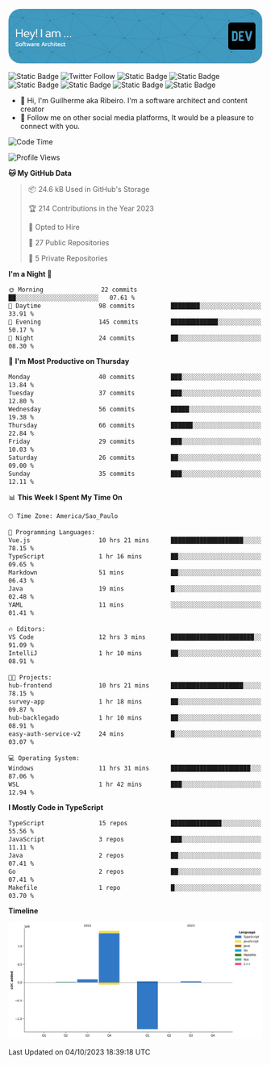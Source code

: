 ![Header](./assets/github-header-image.png)

![Static Badge](https://img.shields.io/badge/Software%20Architect-blue)
 ![Twitter Follow](https://img.shields.io/twitter/follow/dev_pkg) ![Static Badge](https://img.shields.io/badge/Java-orange) ![Static Badge](https://img.shields.io/badge/Springboot-green) ![Static Badge](https://img.shields.io/badge/Golang-blue) ![Static Badge](https://img.shields.io/badge/Nodejs-green) ![Static Badge](https://img.shields.io/badge/Javascript-yellow) ![Static Badge](https://img.shields.io/badge/Vuejs-green)

- 👋 Hi, I'm Guilherme aka Ribeiro. I'm a software architect and content creator
- 👀 Follow me on other social media platforms, It would be a pleasure to connect with you.

<!--START_SECTION:waka-->
![Code Time](http://img.shields.io/badge/Code%20Time-181%20hrs%2033%20mins-blue)

![Profile Views](http://img.shields.io/badge/Profile%20Views-0-blue)

**🐱 My GitHub Data** 

> 📦 24.6 kB Used in GitHub's Storage 
 > 
> 🏆 214 Contributions in the Year 2023
 > 
> 💼 Opted to Hire
 > 
> 📜 27 Public Repositories 
 > 
> 🔑 5 Private Repositories 
 > 
**I'm a Night 🦉** 

```text
🌞 Morning                22 commits          ██░░░░░░░░░░░░░░░░░░░░░░░   07.61 % 
🌆 Daytime                98 commits          ████████░░░░░░░░░░░░░░░░░   33.91 % 
🌃 Evening                145 commits         █████████████░░░░░░░░░░░░   50.17 % 
🌙 Night                  24 commits          ██░░░░░░░░░░░░░░░░░░░░░░░   08.30 % 
```
📅 **I'm Most Productive on Thursday** 

```text
Monday                   40 commits          ███░░░░░░░░░░░░░░░░░░░░░░   13.84 % 
Tuesday                  37 commits          ███░░░░░░░░░░░░░░░░░░░░░░   12.80 % 
Wednesday                56 commits          █████░░░░░░░░░░░░░░░░░░░░   19.38 % 
Thursday                 66 commits          ██████░░░░░░░░░░░░░░░░░░░   22.84 % 
Friday                   29 commits          ███░░░░░░░░░░░░░░░░░░░░░░   10.03 % 
Saturday                 26 commits          ██░░░░░░░░░░░░░░░░░░░░░░░   09.00 % 
Sunday                   35 commits          ███░░░░░░░░░░░░░░░░░░░░░░   12.11 % 
```


📊 **This Week I Spent My Time On** 

```text
🕑︎ Time Zone: America/Sao_Paulo

💬 Programming Languages: 
Vue.js                   10 hrs 21 mins      ████████████████████░░░░░   78.15 % 
TypeScript               1 hr 16 mins        ██░░░░░░░░░░░░░░░░░░░░░░░   09.65 % 
Markdown                 51 mins             ██░░░░░░░░░░░░░░░░░░░░░░░   06.43 % 
Java                     19 mins             █░░░░░░░░░░░░░░░░░░░░░░░░   02.48 % 
YAML                     11 mins             ░░░░░░░░░░░░░░░░░░░░░░░░░   01.41 % 

🔥 Editors: 
VS Code                  12 hrs 3 mins       ███████████████████████░░   91.09 % 
IntelliJ                 1 hr 10 mins        ██░░░░░░░░░░░░░░░░░░░░░░░   08.91 % 

🐱‍💻 Projects: 
hub-frontend             10 hrs 21 mins      ████████████████████░░░░░   78.15 % 
survey-app               1 hr 18 mins        ██░░░░░░░░░░░░░░░░░░░░░░░   09.87 % 
hub-backlegado           1 hr 10 mins        ██░░░░░░░░░░░░░░░░░░░░░░░   08.91 % 
easy-auth-service-v2     24 mins             █░░░░░░░░░░░░░░░░░░░░░░░░   03.07 % 

💻 Operating System: 
Windows                  11 hrs 31 mins      ██████████████████████░░░   87.06 % 
WSL                      1 hr 42 mins        ███░░░░░░░░░░░░░░░░░░░░░░   12.94 % 
```

**I Mostly Code in TypeScript** 

```text
TypeScript               15 repos            ██████████████░░░░░░░░░░░   55.56 % 
JavaScript               3 repos             ███░░░░░░░░░░░░░░░░░░░░░░   11.11 % 
Java                     2 repos             ██░░░░░░░░░░░░░░░░░░░░░░░   07.41 % 
Go                       2 repos             ██░░░░░░░░░░░░░░░░░░░░░░░   07.41 % 
Makefile                 1 repo              █░░░░░░░░░░░░░░░░░░░░░░░░   03.70 % 
```



**Timeline**

![Lines of Code chart](https://raw.githubusercontent.com/Guilhrib/Guilhrib/main/assets/bar_graph.png)


 Last Updated on 04/10/2023 18:39:18 UTC
<!--END_SECTION:waka-->
